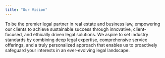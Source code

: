 ```yaml
---
title: "Our Vision"
---
```


To be the premier legal partner in real estate and business law, empowering our clients to achieve sustainable success through innovative, client-focused, and ethically driven legal solutions. We aspire to set industry standards by combining deep legal expertise, comprehensive service offerings, and a truly personalized approach that enables us to proactively safeguard your interests in an ever-evolving legal landscape.
